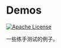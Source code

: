 # Demos

[![Apache License](http://img.shields.io/hexpm/l/plug.svg?style=flat)](https://github.com/kentarosasaki/raspberrypi/blob/master/LICENSE)

一些练手测试的例子。


